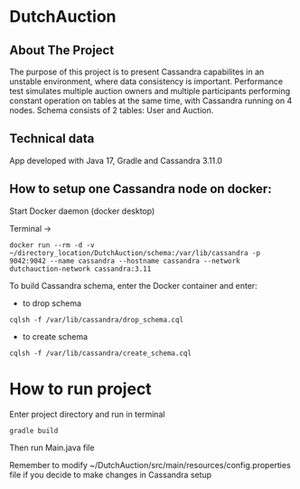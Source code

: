 # DutchAuction

## About The Project
The purpose of this project is to present Cassandra capabilites in an unstable environment, where data consistency is important.
Performance test simulates multiple auction owners and multiple participants performing constant operation on tables at the same time,
with Cassandra running on 4 nodes.
Schema consists of 2 tables: User and Auction.

## Technical data
App developed with Java 17, Gradle and Cassandra 3.11.0

## How to setup one Cassandra node on docker:

Start Docker daemon (docker desktop)

Terminal ->
```
docker run --rm -d -v ~/directory_location/DutchAuction/schema:/var/lib/cassandra -p 9042:9042 --name cassandra --hostname cassandra --network dutchauction-network cassandra:3.11
```

To build Cassandra schema, enter the Docker container and enter:

* to drop schema
```
cqlsh -f /var/lib/cassandra/drop_schema.cql
```

* to create schema
```
cqlsh -f /var/lib/cassandra/create_schema.cql
```

# How to run project

Enter project directory and run in terminal
```
gradle build
```
Then run Main.java file

Remember to modify ~/DutchAuction/src/main/resources/config.properties file if you decide to make changes in Cassandra setup
